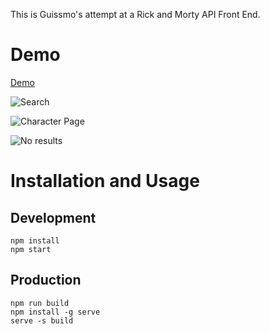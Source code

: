 This is Guissmo's attempt at a Rick and Morty API Front End.

# Demo

[Demo](https://rickandmorty.guissmo.com)

![Search](https://guissmo.com/screenshots/rick-and-morty/01.png)

![Character Page](https://guissmo.com/screenshots/rick-and-morty/02.png)

![No results](https://guissmo.com/screenshots/rick-and-morty/03.png)

# Installation and Usage

## Development

```
npm install
npm start
```

## Production

```
npm run build
npm install -g serve
serve -s build
```

